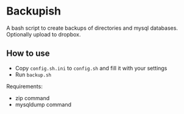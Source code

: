 Backupish
=========

A bash script to create backups of directories and mysql databases. Optionally upload to dropbox.

## How to use

* Copy `config.sh.ini` to `config.sh` and fill it with your settings
* Run `backup.sh`

Requirements:

* zip command
* mysqldump command
